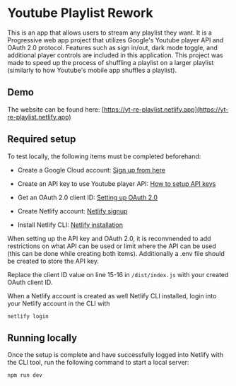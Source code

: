 # Youtube Playlist Rework

This is an app that allows users to stream any playlist they want. It is a Progressive web app project that utilizes Google's Youtube player API and OAuth 2.0 protocol. Features such as sign in/out, dark mode toggle, and additional player controls are included in this application. This project was made to speed up the process of shuffling a playlist on a larger playlist (similarly to how Youtube's mobile app shuffles a playlist).

## Demo

The website can be found here: [https://yt-re-playlist.netlify.app](https://yt-re-playlist.netlify.app)

## Required setup

To test locally, the following items must be completed beforehand:

- Create a Google Cloud account: [Sign up from here](https://cloud.google.com/?utm_source=google&utm_medium=cpc&utm_campaign=na-US-all-en-dr-bkws-all-all-trial-e-dr-1605212&utm_content=text-ad-none-any-DEV_c-CRE_665665924735-ADGP_Hybrid+%7C+BKWS+-+MIX+%7C+Txt_Google+Cloud+General-KWID_43700077212109166-kwd-173795742258&utm_term=KW_google+cloud+sign+up-ST_google+cloud+sign+up&gclid=Cj0KCQjwj5mpBhDJARIsAOVjBdrNW62_53Btpkt5A7iaclFu4Mo5H6-FK7RMfgm8LOh4my7TSW45Jk0aArcvEALw_wcB&gclsrc=aw.ds&hl=en)

- Create an API key to use Youtube player API: [How to setup API keys](https://support.google.com/googleapi/answer/6158862?hl=en)

- Get an OAuth 2.0 client ID: [Setting up OAuth 2.0](https://support.google.com/cloud/answer/6158849?hl=en)

- Create Netlify account: [Netlify signup](https://app.netlify.com/signup)

- Install Netlify CLI: [Netlify installation](https://docs.netlify.com/cli/get-started/)

When setting up the API key and OAuth 2.0, it is recommended to add restrictions on what API can be used or limit where the API can be used (this can be done while creating both items). Additionally a .env file should be created to store the API key.

Replace the client ID value on line 15-16 in `/dist/index.js` with your created OAuth client ID.

When a Netlify account is created as well Netlify CLI installed, login into your Netlify account in the CLI with

```
netlify login
```

## Running locally

Once the setup is complete and have successfully logged into Netlify with the CLI tool, run the following command to start a local server:

```
npm run dev
```
